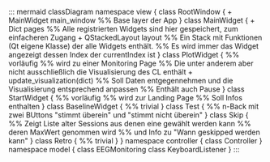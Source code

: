 ::: mermaid
classDiagram
    namespace view {
        class RootWindow {
            + MainWidget main_window
            %% Base layer der App 
        }
        class MainWidget {
            + Dict pages 
            %% Alle registrierten Widgets sind hier gespeichert, zum einfacheren Zugang
            + QStackedLayout layout 
            %% Ein Stack mit Funktionen (Qt eigene Klasse) der alle Widgets enthält.
            %% Es wird immer das Widget angezeigt dessen Index der currentIndex ist
        }
        class PlotWidget {
            %% vorläufig
            %% wird zu einer Monitoring Page
            %% Die unter anderem aber nicht ausschließlich die Visualisierung des CL enthält
            + update_visualization(dict)
            %% Soll Daten entgegennehmen und die Visualisierung entsprechend anpassen
            %% Enthält auch Pause
        }
        class StartWidget {
            %% vorläufig 
            %% wird zur Landing Page
            %% Soll Infos enthalten
        }
        class BaselineWidget {
            %% trivial
        }
        class Test {
            %% n-Back mit zwei BUttons "stimmt überein" und "stimmt nicht überein" 
        }
        class Skip {
            %% Zeigt Liste alter Sessions aus denen eine gewählt werden kann
            %% deren MaxWert genommen wird
            %% und Info zu "Wann geskipped werden kann"
        }
        class Retro {
            %% trivial
        }
    }
    namespace controller {
        class Controller
    }
    namespace model {
        class EEGMonitoring
        class KeyboardListener
    }
:::